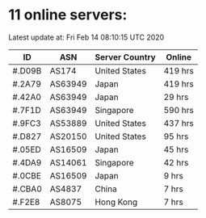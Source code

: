 # 11 online servers:

Latest update at: Fri Feb 14 08:10:15 UTC 2020

| ID | ASN | Server Country | Online |
| -- | --- | -------------- | ------ |
| #.D09B | AS174 | United States | 419 hrs |
| #.2A79 | AS63949 | Japan | 419 hrs |
| #.42A0 | AS63949 | Japan | 29 hrs |
| #.7F1D | AS63949 | Singapore | 590 hrs |
| #.9FC3 | AS53889 | United States | 437 hrs |
| #.D827 | AS20150 | United States | 95 hrs |
| #.05ED | AS16509 | Japan | 45 hrs |
| #.4DA9 | AS14061 | Singapore | 42 hrs |
| #.0CBE | AS16509 | Japan | 9 hrs |
| #.CBA0 | AS4837 | China | 7 hrs |
| #.F2E8 | AS8075 | Hong Kong | 7 hrs |

